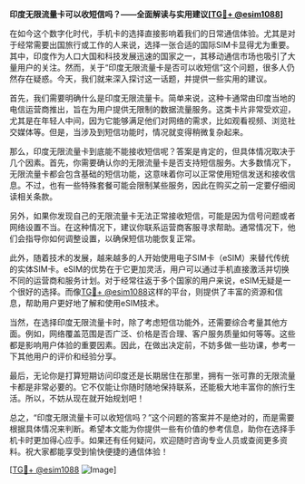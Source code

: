 **印度无限流量卡可以收短信吗？——全面解读与实用建议[[TG💪+ @esim1088](https://t.me/s/esim1088)]**

在如今这个数字化时代，手机卡的选择直接影响着我们的日常通信体验。尤其是对于经常需要出国旅行或工作的人来说，选择一张合适的国际SIM卡显得尤为重要。其中，印度作为人口大国和科技发展迅速的国家之一，其移动通信市场也吸引了大量用户的关注。然而，关于“印度无限流量卡是否可以收短信”这个问题，很多人仍然存在疑惑。今天，我们就来深入探讨这一话题，并提供一些实用的建议。

首先，我们需要明确什么是印度无限流量卡。简单来说，这种卡通常由印度当地的电信运营商推出，旨在为用户提供无限制的数据流量服务。这类卡片非常受欢迎，尤其是在年轻人中间，因为它能够满足他们对网络的需求，比如观看视频、浏览社交媒体等。但是，当涉及到短信功能时，情况就变得稍微复杂起来。

那么，印度无限流量卡到底能不能接收短信呢？答案是肯定的，但具体情况取决于几个因素。首先，你需要确认你的无限流量卡是否支持短信服务。大多数情况下，无限流量卡都会包含基础的短信功能，这意味着你可以正常使用短信发送和接收信息。不过，也有一些特殊套餐可能会限制某些服务，因此在购买之前一定要仔细阅读相关条款。

另外，如果你发现自己的无限流量卡无法正常接收短信，可能是因为信号问题或者网络设置不当。在这种情况下，建议你联系运营商客服寻求帮助。通常情况下，他们会指导你如何调整设置，以确保短信功能恢复正常。

此外，随着技术的发展，越来越多的人开始使用电子SIM卡（eSIM）来替代传统的实体SIM卡。eSIM的优势在于它更加灵活，用户可以通过手机直接激活并切换不同的运营商和服务计划。对于经常往返于多个国家的用户来说，eSIM无疑是一个很好的选择。而像[TG💪+ @esim1088](https://t.me/s/esim1088)这样的平台，则提供了丰富的资源和信息，帮助用户更好地了解和使用eSIM技术。

当然，在选择印度无限流量卡时，除了考虑短信功能外，还需要综合考量其他方面。例如，网络覆盖范围是否广泛、价格是否合理、客户服务质量如何等等。这些都是影响用户体验的重要因素。因此，在做出决定前，不妨多做一些功课，参考一下其他用户的评价和经验分享。

最后，无论你是打算短期访问印度还是长期居住在那里，拥有一张可靠的无限流量卡都是非常必要的。它不仅能让你随时随地保持联系，还能极大地丰富你的旅行生活。所以，不妨从现在就开始规划吧！

总之，“印度无限流量卡可以收短信吗？”这个问题的答案并不是绝对的，而是需要根据具体情况来判断。希望本文能为你提供一些有价值的参考信息，助你在选择手机卡时更加得心应手。如果还有任何疑问，欢迎随时咨询专业人员或查阅更多资料。祝大家都能享受到愉快便捷的通信体验！

[[TG💪+ @esim1088](https://t.me/s/esim1088) ![Image](https://i.postimg.cc/4NQfJmqS/Snipaste-2025-05-13-00-14-12.png)]